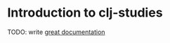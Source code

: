 # Introduction to clj-studies

TODO: write [great documentation](http://jacobian.org/writing/what-to-write/)
